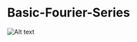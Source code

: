 # Basic-Fourier-Series

![Alt text](https://github.com/ThomasHarris0147/Basic-Fourier-Series/tree/main/1vector.jpg?raw=true "Optional Title")
